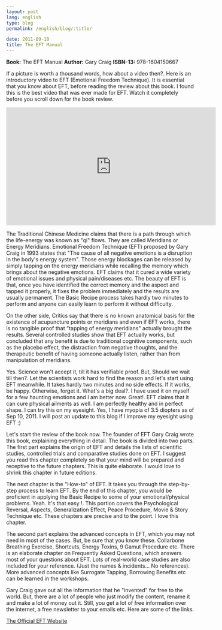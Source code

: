 ```yaml
---
layout: post
lang: english
type: blog
permalink: /english/blog/:title/

date: 2011-09-10
title: The EFT Manual
---
```


**Book:** The EFT Manual
**Author:** Gary Craig
**ISBN-13:** 978-1604150667

If a picture is worth a thousand words, how about a video then?. Here is an introductory video to EFT (Emotional Freedom Technique). It is essential that you know about EFT, before reading the review about this book. I found this is the best video that was ever made for EFT. Watch it completely before you scroll down for the book review.

<iframe width="560" height="315" src="https://www.youtube-nocookie.com/embed/ANbl_P_303U?rel=0&amp;showinfo=0" frameborder="0" allow="autoplay; encrypted-media" allowfullscreen></iframe>

The Traditional Chinese Medicine claims that there is a path through which the life-energy was known as "qi" flows. They are called Meridians or Energy Meridians. Emotional Freedom Technique (EFT) proposed by Gary Craig in 1993 states that "The cause of all negative emotions is a disruption in the body's energy system". Those energy blockages can be released by simply tapping on the energy meridians while recalling the memory which brings about the negative emotions. EFT claims that it cured a wide variety of emotional issues and physical pain/diseases etc. The beauty of EFT is that, once you have identified the correct memory and the aspect and tapped it properly, it fixes the problem immediately and the results are usually permanent. The Basic Recipe process takes hardly two minutes to perform and anyone can easily learn to perform it without difficulty.

On the other side, Critics say that there is no known anatomical basis for the existence of acupuncture points or meridians and even if EFT works, there is no tangible proof that "tapping of energy meridians" actually brought the results. Several controlled studies show that EFT actually works, but concluded that any benefit is due to traditional cognitive components, such as the placebo effect, the distraction from negative thoughts, and the therapeutic benefit of having someone actually listen, rather than from manipulation of meridians.

Yes. Science won't accept it, till it has verifiable proof. But, Should we wait till then?. Let the scientists work hard to find the reason and let's start using EFT meanwhile. It takes hardly two minutes and no side effects. If it works, be happy. Otherwise, forget it. What's a big deal?. I have used it on myself for a few haunting emotions and I am better now. Great!. EFT claims that it can cure physical ailments as well. I am perfectly healthy and in perfect shape. I can try this on my eyesight. Yes, I have myopia of 3.5 diopters as of Sep 10, 2011. I will post an update to this blog if I improve my eyesight using EFT :)

Let's start the review of the book now. The founder of EFT Gary Craig wrote this book, explaining everything in detail. The book is divided into two parts. The first part explains the origin of EFT and details the lists of scientific studies, controlled trials and comparative studies done on EFT. I suggest you read this chapter completely so that your mind will be prepared and receptive to the future chapters. This is quite elaborate. I would love to shrink this chapter in future editions.

The next chapter is the "How-to" of EFT. It takes you through the step-by-step process to learn EFT. By the end of this chapter, you would be proficient in applying the Basic Recipe to some of your emotional/physical problems. Yeah. It's that easy !. This portion covers the Psychological Reversal, Aspects, Generalization Effect, Peace Procedure, Movie & Story Technique etc. These chapters are precise and to the point. I love this chapter.

The second part explains the advanced concepts in EFT, which you may not need in most of the cases. But, be sure that you know these. Collarbone Breathing Exercise, Shortcuts, Energy Toxins, 9 Gamut Procedure etc. There is an elaborate chapter on Frequently Asked Questions, which answers most of your questions about EFT. Lots of real-world case studies are also included for your reference. (Just the names & incidents... No references). More advanced concepts like Surrogate Tapping, Borrowing Benefits etc can be learned in the workshops.

Gary Craig gave out all the information that he "invented" for free to the world. But, there are a lot of people who just modify the content, rename it and make a lot of money out it. Still, you get a lot of free information over the internet, a free newsletter to your emails etc. Here are some of the links.

[The Official EFT Website](http://www.eftuniverse.com/)
